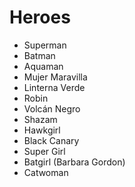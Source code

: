 # Heroes

* Superman
* Batman
* Aquaman
* Mujer Maravilla
* Linterna Verde
* Robin
* Volcán Negro
* Shazam
* Hawkgirl
* Black Canary
* Super Girl
* Batgirl (Barbara Gordon)
* Catwoman
